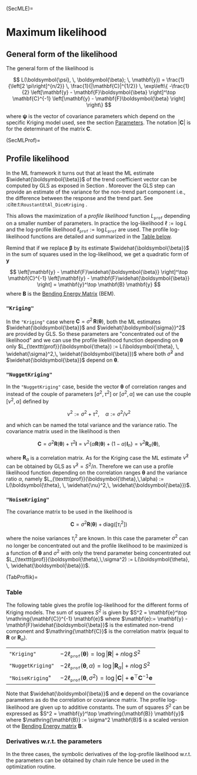 (SecMLE)=
# Maximum likelihood

## General form of the likelihood

The general form of the likelihood is

$$
  L(\boldsymbol{\psi}, \, \boldsymbol{\beta}; \, \mathbf{y})
  = \frac{1}{\left[2 \pi\right]^{n/2}} \,
  \frac{1}{|\mathbf{C}|^{1/2}} \,
  \exp\left\{
    -\frac{1}{2} 
    \left[\mathbf{y} - \mathbf{F}\boldsymbol{\beta} \right]^\top \mathbf{C}^{-1}
    \left[\mathbf{y} - \mathbf{F}\boldsymbol{\beta} \right]
    \right\}
$$

where $\boldsymbol{\psi}$ is the vector of covariance parameters which
depend on the specific Kriging model used, see the section
[Parameters](SecParam). The notation $|\mathbf{C}|$ is for the
determinant of the matrix $\mathbf{C}$. 

(SecMLProf)=
## Profile likelihood

In the ML framework it turns out that at least the ML estimate
$\widehat{\boldsymbol{\beta}}$ of the trend coefficient vector can be
computed by GLS as exposed in Section [](SecGLS). Moreover the GLS
step can provide an estimate of the variance for the non-trend part
component i.e., the difference between the response and the trend
part. See :cite:t:`RoustantEtAl_DiceKriging` .

This allows the maximization of a *profile likelihood* function
$L_{\texttt{prof}}$ depending on a smaller number of parameters. In
practice the log-likelihood $\ell := \log L$ and the log-profile
likelihood $\ell_{\texttt{prof}} := \log L_{\texttt{prof}}$ are
used. The profile log-likelihood functions are detailed and summarized
in the [Table below](TabProflik).

Remind that if we replace $\boldsymbol{\beta}$ by its estimate
$\widehat{\boldsymbol{\beta}}$ in the sum of squares used in the
log-likelihood, we get a quadratic form of $\mathbf{y}$

$$
 \left[\mathbf{y} - \mathbf{F}\widehat{\boldsymbol{\beta}} \right]^\top \mathbf{C}^{-1}
 \left[\mathbf{y} - \mathbf{F}\widehat{\boldsymbol{\beta}} \right] = 
  \mathbf{y}^\top \mathbf{B} \mathbf{y}
$$
where $\mathbf{B}$ is the [Bending Energy Matrix](SecBending) (BEM).

### `"Kriging"`

In the `"Kriging"` case where
$\mathbf{C} = \sigma^2 \, \mathbf{R}(\boldsymbol{\theta})$, both the ML estimates
$\widehat{\boldsymbol{\beta}}$ and $\widehat{\boldsymbol{\sigma}}^2$ are provided by
GLS. So these parameters are "concentrated out of the likelihood"
and we can use the profile likelihood function depending on
$\boldsymbol{\theta}$ only
$L_{\texttt{prof}}(\boldsymbol{\theta}) := L(\boldsymbol{\theta}, \,
\widehat{\sigma}^2,\, \widehat{\boldsymbol{\beta}})$ where both
$\widehat{\sigma}^2$ and $\widehat{\boldsymbol{\beta}}$ depend on
$\boldsymbol{\theta}$.


### `"NuggetKriging"`

In the `"NuggetKriging"` case, beside the vector $\boldsymbol{\theta}$ of
correlation ranges and instead of the couple of parameters
$[\sigma^2, \, \tau^2]$ or $[\sigma^2, \, \alpha]$ we can use the couple
$[\nu^2,\, \alpha]$ defined by

$$
\nu^2:= \sigma^2 + \tau^2, \quad \alpha := \sigma^2 / \nu^2
$$

and which can be named the total variance and the variance ratio.
The covariance matrix used in the
likelihood is then

$$
\mathbf{C} = \sigma^2 \mathbf{R}(\boldsymbol{\theta}) + \tau^2 \mathbf{I}
= \nu^2 \left\{\alpha \mathbf{R}(\boldsymbol{\theta}) + (1 - \alpha) \mathbf{I}_n \right\}
= \nu^2 \mathbf{R}_\alpha(\boldsymbol{\theta}),
$$

where $\mathbf{R}_\alpha$ is a correlation matrix. As for the Kriging
case the ML estimate $\widehat{\nu}^2$ can be obtained by GLS as
$\widehat{\nu}^2 = S^2/n$. Therefore we can use a profile likelihood
function depending on the correlation ranges $\boldsymbol{\theta}$ and
the variance ratio $\alpha$, namely
$L_{\texttt{prof}}(\boldsymbol{\theta},\,\alpha) :=
L(\boldsymbol{\theta}, \, \widehat{\nu}^2,\,
\widehat{\boldsymbol{\beta}})$.

### `"NoiseKriging"`

The covariance matrix to be used in the likelihood is

$$
\mathbf{C} = \sigma^2 \mathbf{R}(\boldsymbol{\theta}) + \text{diag}([\tau^2_i]) 
$$

where the noise variances $\tau_i^2$ are known.  In this case the
parameter $\sigma^2$ can no longer be concentrated out and the profile
likelihood to be maximized is a function of $\boldsymbol{\theta}$ and
$\sigma^2$ with only the trend parameter being concentrated out
$L_{\texttt{prof}}(\boldsymbol{\theta},\,\sigma^2) := L(\boldsymbol{\theta}, \,
\widehat{\boldsymbol{\beta}})$.

(TabProflik)=
### Table 
 
The following table gives the profile log-likelihood for the different
forms of Kriging models. The sum of squares $S^2$ is given by $S^2 =
\mathbf{e}^\top \mathring{\mathbf{C}}^{-1} \mathbf{e}$ where
$\mathbf{e}:= \mathbf{y} - \mathbf{F}\widehat{\boldsymbol{\beta}}$ is
the estimated non-trend component and $\mathring{\mathbf{C}}$ is the
correlation matrix (equal to $\mathbf{R}$ or $\mathbf{R}_\alpha$).

|   |   |
|:--|:--|
| `"Kriging"` |  $-2 \ell_{\texttt{prof}}(\boldsymbol{\theta}) = \log \lvert\mathbf{R}\rvert + n \log S^2$  |
|`"NuggetKriging"` | $-2 \ell_{\texttt{prof}}(\boldsymbol{\theta}, \, \alpha) = \log \lvert\mathbf{R}_\alpha\rvert + n \log S^2$  |
|`"NoiseKriging`" | $-2 \ell_{\texttt{prof}}(\boldsymbol{\theta}, \, \sigma^2) = \log \lvert\mathbf{C}\rvert + \mathbf{e}^\top \mathbf{C}^{-1}\mathbf{e}$  |

Note that $\widehat{\boldsymbol{\beta}}$ and $\mathbf{e}$ depend
on the covariance parameters as do the correlation or covariance
matrix. The profile log-likelihood are given up to additive constants. The 
sum of squares $S^2$ can be expressed as $S^2 =
\mathbf{y}^\top \mathring{\mathbf{B}} \mathbf{y}$ where $\mathring{\mathbf{B}} := \sigma^2 \mathbf{B}$
is a scaled version ot the  [Bending Energy matrix](SecBending) $\mathbf{B}$.

### Derivatives w.r.t. the parameters

In the three cases, the symbolic derivatives of the log-profile
likelihood w.r.t. the parameters can be obtained by chain rule hence
be used in the optimization routine.





















